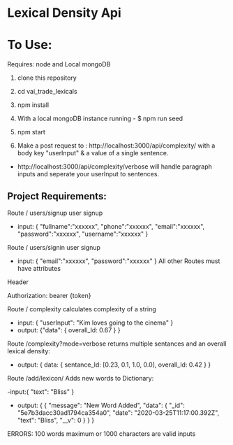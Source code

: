 # Lexical Density Api 


# To Use:
Requires: node and Local mongoDB

1. clone this repository
2. cd vai_trade_lexicals
3. npm install
4. With a local mongoDB instance running - $ npm run seed
5. npm start

6.  Make a post request to : http://localhost:3000/api/complexity/
with a body key "userInput" & a value of a single sentence.

- http://localhost:3000/api/complexity/verbose will handle paragraph inputs and seperate your userInput to sentences.



## Project Requirements: 
Route / users/signup user signup
- input: {
    "fullname":"xxxxxx",
        "phone":"xxxxxx",
        "email":"xxxxxx",
        "password":"xxxxxx",
        "username":"xxxxxx"
}

Route / users/signin user signup
- input: {
        "email":"xxxxxx",
        "password":"xxxxxx"
}
All other Routes must have attributes

Header

Authorization: bearer {token}

Route / complexity calculates complexity of a string

- input: {
    "userInput": "Kim loves going to the cinema"
}
- output: {"data": {
    overall_ld: 0.67
    }
    }

Route /complexity?mode=verbose returns multiple sentances and an overall lexical density:
- output: {
    data: {
        sentance_ld: [0.23, 0.1, 1.0, 0.0],
        overall_ld: 0.42
    }
}


Route /add/lexicon/ Adds new words to Dictionary:


-input:{
    "text": "Bliss"
}

- output: {
   {
    "message": "New Word Added",
    "data": {
        "_id": "5e7b3dacc30ad1794ca354a0",
        "date": "2020-03-25T11:17:00.392Z",
        "text": "Bliss",
        "__v": 0
    }
   }
 }


ERRORS: 100 words maximum or 1000 characters are valid inputs

